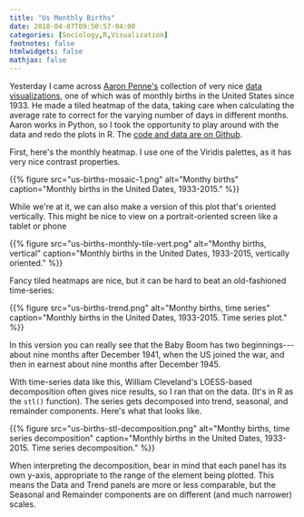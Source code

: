 ```yaml
---
title: "Us Monthly Births"
date: 2018-04-07T09:50:57-04:00
categories: [Sociology,R,Visualization]
footnotes: false
htmlwidgets: false
mathjax: false
---
```


Yesterday I came across [Aaron Penne's](https://twitter.com/rocketeeter) collection of very nice [data visualizations](http://github.com/aaronpenne/data_visualization), one of which was of monthly births in the United States since 1933. He made a tiled heatmap of the data, taking care when calculating the average rate to correct for the varying number of days in different months. Aaron works in Python, so I took the opportunity to play around with the data and redo the plots in R. The [code and data are on Github](https://github.com/kjhealy/us_births). 

First, here's the monthly heatmap. I use one of the Viridis palettes, as it has very nice contrast properties. 

{{% figure src="us-births-mosaic-1.png" alt="Monthy births" caption="Monthly births in the United Dates, 1933-2015." %}}

While we're at it, we can also make a version of this plot that's oriented vertically. This might be nice to view on 
a portrait-oriented screen like a tablet or phone

{{% figure src="us-births-monthly-tile-vert.png" alt="Monthy births, vertical" caption="Monthly births in the United Dates, 1933-2015, vertically oriented." %}}

Fancy tiled heatmaps are nice, but it can be hard to beat an old-fashioned time-series:

{{% figure src="us-births-trend.png" alt="Monthy births, time series" caption="Monthly births in the United Dates, 1933-2015. Time series plot." %}}

In this version you can really see that the Baby Boom has two beginnings---about nine months after December 1941, when the US joined the war, and then in earnest about nine months after December 1945. 

With time-series data like this, William Cleveland's LOESS-based decomposition often gives nice results, so I ran that on the data. (It's in R as the `stl()` function). The series gets decomposed into trend, seasonal, and remainder components. Here's what that looks like.

{{% figure src="us-births-stl-decomposition.png" alt="Monthy births, time series decomposition" caption="Monthly births in the United Dates, 1933-2015. Time series decomposition." %}}

When interpreting the decomposition, bear in mind that each panel has its own y-axis, appropriate to the range of the element being plotted. This means the Data and Trend panels are more or less comparable, but the Seasonal and Remainder components are on different (and much narrower) scales. 
